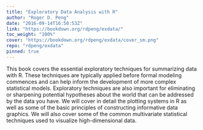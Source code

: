 ```yaml
---
title: "Exploratory Data Analysis with R"
author: "Roger D. Peng"
date: "2016-09-14T16:50:53Z"
link: "https://bookdown.org/rdpeng/exdata/"
toc_weight: "100%"
cover: "https://bookdown.org/rdpeng/exdata/cover_sm.png"
repo: "rdpeng/exdata"
pinned: true
---
```


This book covers the essential exploratory techniques for summarizing data with R. These techniques are typically applied before formal modeling commences and can help inform the development of more complex statistical models. Exploratory techniques are also important for eliminating or sharpening potential hypotheses about the world that can be addressed by the data you have. We will cover in detail the plotting systems in R as well as some of the basic principles of constructing informative data graphics. We will also cover some of the common multivariate statistical techniques used to visualize high-dimensional data.
